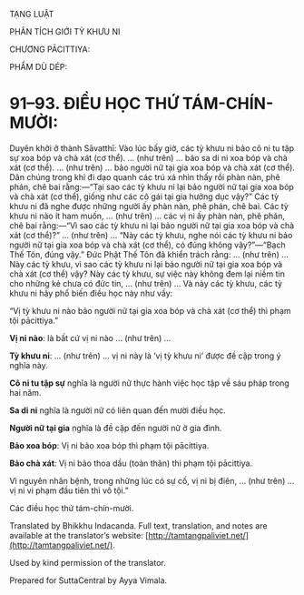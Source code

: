  

TẠNG LUẬT

PHÂN TÍCH GIỚI TỲ KHƯU NI

CHƯƠNG PĀCITTIYA:

PHẨM DÙ DÉP:

# 91–93. ĐIỀU HỌC THỨ TÁM-CHÍN-MƯỜI:

Duyên khởi ở thành Sāvatthī: Vào lúc bấy giờ, các tỳ khưu ni bảo cô ni tu tập sự xoa bóp và chà xát (cơ thể). … (như trên) … bảo sa di ni xoa bóp và chà xát (cơ thể). … (như trên) … bảo người nữ tại gia xoa bóp và chà xát (cơ thể). Dân chúng trong khi đi dạo quanh các trú xá nhìn thấy rồi phàn nàn, phê phán, chê bai rằng:—“Tại sao các tỳ khưu ni lại bảo người nữ tại gia xoa bóp và chà xát (cơ thể), giống như các cô gái tại gia hưởng dục vậy?” Các tỳ khưu ni đã nghe được những người ấy phàn nàn, phê phán, chê bai. Các tỳ khưu ni nào ít ham muốn, … (như trên) … các vị ni ấy phàn nàn, phê phán, chê bai rằng:—“Vì sao các tỳ khưu ni lại bảo người nữ tại gia xoa bóp và chà xát (cơ thể)?” … (như trên) … “Này các tỳ khưu, nghe nói các tỳ khưu ni bảo người nữ tại gia xoa bóp và chà xát (cơ thể), có đúng không vậy?”—“Bạch Thế Tôn, đúng vậy.” Đức Phật Thế Tôn đã khiển trách rằng: … (như trên) … Này các tỳ khưu, vì sao các tỳ khưu ni lại bảo người nữ tại gia xoa bóp và chà xát (cơ thể) vậy? Này các tỳ khưu, sự việc này không đem lại niềm tin cho những kẻ chưa có đức tin, … (như trên) … Và này các tỳ khưu, các tỳ khưu ni hãy phổ biến điều học này như vầy:

“Vị tỳ khưu ni nào bảo người nữ tại gia xoa bóp và chà xát (cơ thể) thì phạm tội pācittiya.”

**Vị ni nào**: là bất cứ vị ni nào … (như trên) …

**Tỳ khưu ni**: … (như trên) … vị ni này là ‘vị tỳ khưu ni’ được đề cập trong ý nghĩa này.

**Cô ni tu tập sự** nghĩa là người nữ thực hành việc học tập về sáu pháp trong hai năm.

**Sa di ni** nghĩa là người nữ có liên quan đến mười điều học.

**Người nữ tại gia** nghĩa là đề cập đến người nữ ở gia đình.

**Bảo xoa bóp**: Vị ni bảo xoa bóp thì phạm tội pācittiya.

**Bảo chà xát**: Vị ni bảo thoa dầu (toàn thân) thì phạm tội pācittiya.

Vì nguyên nhân bệnh, trong những lúc có sự cố, vị ni bị điên, … (như trên) … vị ni vi phạm đầu tiên thì vô tội.”

Các điều học thứ tám-chín-mười.

Translated by Bhikkhu Indacanda. Full text, translation, and notes are available at the translator’s website: [http://tamtangpaliviet.net/](http://tamtangpaliviet.net/).

Used by kind permission of the translator.

Prepared for SuttaCentral by Ayya Vimala.